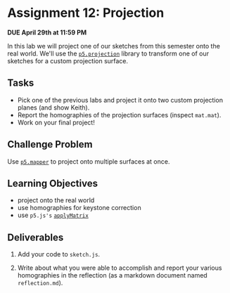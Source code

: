 # Assignment 12: Projection

**DUE April 29th at 11:59 PM**

In this lab we will project one of our sketches from this semester
onto the real world. We'll use the
[`p5.projection`](https://github.com/osresearch/p5.projection/)
library to transform one of our sketches for a custom projection
surface.

## Tasks

- Pick one of the previous labs and project it onto two custom projection planes (and show Keith).
- Report the homographies of the projection surfaces (inspect `mat.mat`). 
- Work on your final project!

## Challenge Problem

Use [`p5.mapper`](https://github.com/jdeboi/p5.mapper) to project onto multiple surfaces at once.

## Learning Objectives

- project onto the real world
- use homographies for keystone correction
- use `p5.js's` [`applyMatrix`](https://p5js.org/reference/#/p5/applyMatrix) 


## Deliverables

1. Add your code to `sketch.js`.

2. Write about what you were able to accomplish and report your
   various homographies in the reflection (as a
   markdown document named `reflection.md`).


